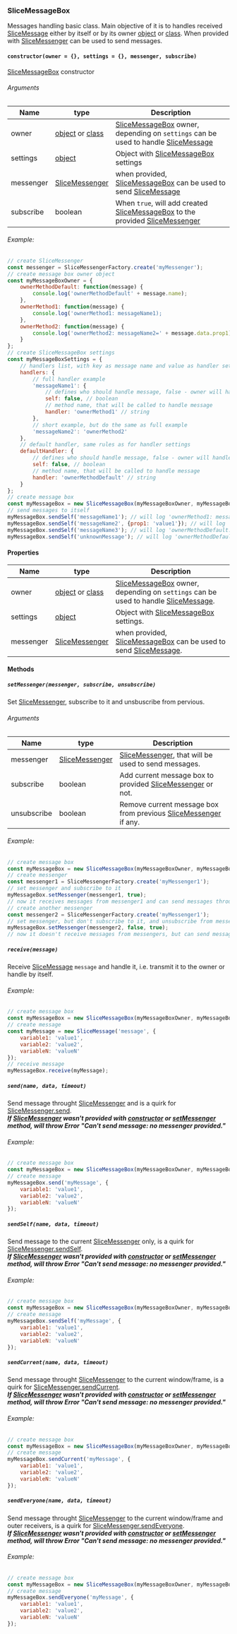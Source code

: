 ### SliceMessageBox

Messages handling basic class. Main objective of it is to handles received [SliceMessage](SliceMessage.markdown) either by itself or by its owner [object](https://developer.mozilla.org/docs/Web/JavaScript/Reference/Global_Objects/Object) or [class](https://developer.mozilla.org/docs/Web/JavaScript/Reference/Statements/class). When provided with [SliceMessenger](SliceMessenger.markdown) can be used to send messages.

#### `constructor(owner = {}, settings = {}, messenger, subscribe)`

[SliceMessageBox](#slicemessagebox) constructor  

###### Arguments

| Name | type | Description |
| --- | --- | --- |
| owner | [object](https://developer.mozilla.org/docs/Web/JavaScript/Reference/Global_Objects/Object) or [class](https://developer.mozilla.org/docs/Web/JavaScript/Reference/Statements/class) | [SliceMessageBox](#slicemessagebox) owner, depending on `settings` can be used to handle [SliceMessage](SliceMessage.markdown) |
| settings | [object](https://developer.mozilla.org/docs/Web/JavaScript/Reference/Global_Objects/Object) | Object with [SliceMessageBox](#slicemessagebox) settings |
| messenger | [SliceMessenger](SliceMessenger.markdown) | when provided, [SliceMessageBox](#slicemessagebox) can be used to send [SliceMessage](SliceMessage.markdown) |
| subscribe | boolean | When `true`, will add created [SliceMessageBox](#slicemessagebox) to the provided [SliceMessenger](SliceMessenger.markdown) |

###### Example:

```javascript
// create SliceMessenger
const messenger = SliceMessengerFactory.create('myMessenger');
// create message box owner object
const myMessageBoxOwner = {
    ownerMethodDefault: function(message) {
        console.log('ownerMethodDefault' + message.name);
    },
    ownerMethod1: function(message) {
        console.log('ownerMethod1: messageName1);
    },
    ownerMethod2: function(message) {
        console.log('ownerMethod2: messageName2=' + message.data.prop1);
    }
};
// create SliceMessageBox settings
const myMessageBoxSettings = {
    // handlers list, with key as message name and value as handler settings
    handlers: {
        // full handler example
        'messageName1': {
            // defines who should handle message, false - owner will handle, true - message box
            self: false, // boolean
            // method name, that will be called to handle message
            handler: 'ownerMethod1' // string
        },
        // short example, but do the same as full example
        'messageName2': 'ownerMethod2'
    },
    // default handler, same rules as for handler settings
    defaultHandler: {
        // defines who should handle message, false - owner will handle, true - message box
        self: false, // boolean
        // method name, that will be called to handle message
        handler: 'ownerMethodDefault' // string
    }
};
// create message box
const myMessageBox = new SliceMessageBox(myMessageBoxOwner, myMessageBoxSettings, messenger, true);
// send messages to itself
myMessageBox.sendSelf('messageName1'); // will log 'ownerMethod1: messageName1'
myMessageBox.sendSelf('messageName2', {prop1: 'value1'}); // will log 'ownerMethod2: messageName2=value1'
myMessageBox.sendSelf('messageName3'); // will log 'ownerMethodDefault: messageName3'
myMessageBox.sendSelf('unknownMessage'); // will log 'ownerMethodDefault: unknownMessage'
```

#### Properties

| Name | type | Description |
| --- | --- | --- |
| owner | [object](https://developer.mozilla.org/docs/Web/JavaScript/Reference/Global_Objects/Object) or [class](https://developer.mozilla.org/docs/Web/JavaScript/Reference/Statements/class) | [SliceMessageBox](#slicemessagebox) owner, depending on `settings` can be used to handle [SliceMessage](SliceMessage.markdown). |
| settings | [object](https://developer.mozilla.org/docs/Web/JavaScript/Reference/Global_Objects/Object) | Object with [SliceMessageBox](#slicemessagebox) settings. |
| messenger | [SliceMessenger](SliceMessenger.markdown) | when provided, [SliceMessageBox](#slicemessagebox) can be used to send [SliceMessage](SliceMessage.markdown). |

#### Methods

##### `setMessenger(messenger, subscribe, unsubscribe)`

Set [SliceMessenger](SliceMessenger.markdown), subscribe to it and unsbuscribe from pervious. 

###### Arguments

| Name | type | Description |
| --- | --- | --- |
| messenger | [SliceMessenger](SliceMessenger.markdown) | [SliceMessenger](SliceMessenger.markdown), that will be used to send messages. |
| subscribe | boolean | Add current message box to provided [SliceMessenger](SliceMessenger.markdown) or not. |
| unsubscribe | boolean | Remove current message box from previous [SliceMessenger](SliceMessenger.markdown) if any. |

###### Example:

```javascript
// create message box
const myMessageBox = new SliceMessageBox(myMessageBoxOwner, myMessageBoxSettings);
// create messenger
const messenger1 = SliceMessengerFactory.create('myMessenger1');
// set messenger and subscribe to it
myMessageBox.setMessenger(messenger1, true);
// now it receives messages from messenger1 and can send messages through it
// create another messenger
const messenger2 = SliceMessengerFactory.create('myMessenger1');
// set messenger, but don't subscribe to it, and unsubscribe from messenger1
myMessageBox.setMessenger(messenger2, false, true);
// now it doesn't receive messages from messengers, but can send messages through messenger2
```

##### `receive(message)`

Receive [SliceMessage](SliceMessage.markdown) `message` and handle it, i.e. transmit it to the owner or handle by itself.

###### Example:

```javascript
// create message box
const myMessageBox = new SliceMessageBox(myMessageBoxOwner, myMessageBoxSettings);
// create message
const myMessage = new SliceMessage('message', {
    variable1: 'value1',
    variable2: 'value2',
    variableN: 'valueN'
});
// receive message
myMessageBox.receive(myMessage);
```

##### `send(name, data, timeout)`

Send message throught [SliceMessenger](SliceMessenger.markdown) and is a quirk for [SliceMessenger.send](SliceMessenger.markdown#sendname-data-timeout).  
***If [SliceMessenger](SliceMessenger.markdown) wasn't provided with [constructor](#constructorowner-settings-messenger-subscribe) or [setMessenger](#setMessengermessenger-subscribe-unsubscribe) method, will throw Error "Can't send message: no messenger provided."***

###### Example:

```javascript
// create message box
const myMessageBox = new SliceMessageBox(myMessageBoxOwner, myMessageBoxSettings, messenger);
// create message
myMessageBox.send('myMessage', {
    variable1: 'value1',
    variable2: 'value2',
    variableN: 'valueN'
});
```

##### `sendSelf(name, data, timeout)`

Send message to the current [SliceMessenger](SliceMessenger.markdown) only, is a quirk for [SliceMessenger.sendSelf](SliceMessenger.markdown#sendselfname-data-timeout).  
***If [SliceMessenger](SliceMessenger.markdown) wasn't provided with [constructor](#constructorowner-settings-messenger-subscribe) or [setMessenger](#setMessengermessenger-subscribe-unsubscribe) method, will throw Error "Can't send message: no messenger provided."***

###### Example:

```javascript
// create message box
const myMessageBox = new SliceMessageBox(myMessageBoxOwner, myMessageBoxSettings, messenger);
// create message
myMessageBox.sendSelf('myMessage', {
    variable1: 'value1',
    variable2: 'value2',
    variableN: 'valueN'
});
```

##### `sendCurrent(name, data, timeout)`

Send message throught [SliceMessenger](SliceMessenger.markdown) to the current window/frame, is a quirk for [SliceMessenger.sendCurrent](SliceMessenger.markdown#sendcurrentname-data-timeout).  
***If [SliceMessenger](SliceMessenger.markdown) wasn't provided with [constructor](#constructorowner-settings-messenger-subscribe) or [setMessenger](#setMessengermessenger-subscribe-unsubscribe) method, will throw Error "Can't send message: no messenger provided."***

###### Example:

```javascript
// create message box
const myMessageBox = new SliceMessageBox(myMessageBoxOwner, myMessageBoxSettings, messenger);
// create message
myMessageBox.sendCurrent('myMessage', {
    variable1: 'value1',
    variable2: 'value2',
    variableN: 'valueN'
});
```

##### `sendEveryone(name, data, timeout)`

Send message throught [SliceMessenger](SliceMessenger.markdown) to the current window/frame and outer receivers, is a quirk for [SliceMessenger.sendEveryone](SliceMessenger.markdown#sendeveryonename-data-timeout).  
***If [SliceMessenger](SliceMessenger.markdown) wasn't provided with [constructor](#constructorowner-settings-messenger-subscribe) or [setMessenger](#setMessengermessenger-subscribe-unsubscribe) method, will throw Error "Can't send message: no messenger provided."***

###### Example:

```javascript
// create message box
const myMessageBox = new SliceMessageBox(myMessageBoxOwner, myMessageBoxSettings, messenger);
// create message
myMessageBox.sendEveryone('myMessage', {
    variable1: 'value1',
    variable2: 'value2',
    variableN: 'valueN'
});
```